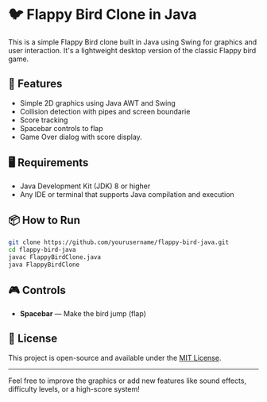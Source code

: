 # 🐦 Flappy Bird Clone in Java

This is a simple Flappy Bird clone built in Java using Swing for graphics and user interaction. It's a lightweight desktop version of the classic Flappy bird game.

## 🚀 Features

- Simple 2D graphics using Java AWT and Swing
- Collision detection with pipes and screen boundarie
- Score tracking  
- Spacebar controls to flap  
- Game Over dialog with score display.

## 🖥️ Requirements

- Java Development Kit (JDK) 8 or higher  
- Any IDE or terminal that supports Java compilation and execution

## 📦 How to Run

```bash
git clone https://github.com/yourusername/flappy-bird-java.git
cd flappy-bird-java
javac FlappyBirdClone.java
java FlappyBirdClone
```

## 🎮 Controls

- **Spacebar** — Make the bird jump (flap)

## 📝 License

This project is open-source and available under the [MIT License](LICENSE).

---

Feel free to improve the graphics or add new features like sound effects, difficulty levels, or a high-score system!
